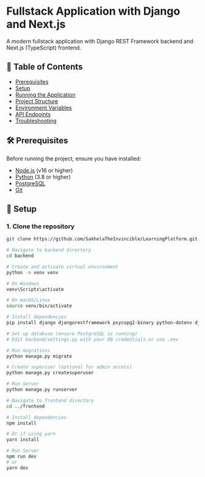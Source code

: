 # Fullstack Application with Django and Next.js

A modern fullstack application with Django REST Framework backend and Next.js (TypeScript) frontend.

## 📌 Table of Contents
- [Prerequisites](#-prerequisites)
- [Setup](#-setup)
- [Running the Application](#-running-the-application)
- [Project Structure](#-project-structure)
- [Environment Variables](#-environment-variables)
- [API Endpoints](#-api-endpoints)
- [Troubleshooting](#-troubleshooting)

## 🛠 Prerequisites

Before running the project, ensure you have installed:

- [Node.js](https://nodejs.org/) (v16 or higher)
- [Python](https://www.python.org/downloads/) (3.8 or higher)
- [PostgreSQL](https://www.postgresql.org/download/)
- [Git](https://git-scm.com/downloads)

## 🚀 Setup

### 1. Clone the repository
```bash
git clone https://github.com/SakhelaTheInvincible/LearningPlatform.git

# Navigate to backend directory
cd backend

# Create and activate virtual environment
python -m venv venv

# On Windows
venv\Scripts\activate

# On macOS/Linux
source venv/bin/activate

# Install dependencies
pip install django djangorestframework psycopg2-binary python-dotenv django-cors-headers

# Set up database (ensure PostgreSQL is running)
# Edit backend/settings.py with your DB credentials or use .env

# Run migrations
python manage.py migrate

# Create superuser (optional for admin access)
python manage.py createsuperuser

# Run Server
python manage.py runserver

# Navigate to frontend directory
cd ../frontend

# Install dependencies
npm install

# Or if using yarn
yarn install

# Run Server
npm run dev
# or
yarn dev